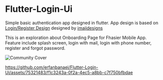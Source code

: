 # Flutter-Login-Ui

Simple basic authentication app designed in flutter. App design is based on [Login/Register Design](https://www.figma.com/community/file/1381562256764369656/onboarding-fhasier-mobile-app) designed by [imajidesigns](https://www.dribbble.com/imajidesigns)

This is an exploration about Onboarding Page for Fhasier Mobile App. Feature include splash screen, login with mail, login with phone number, register and forgot password.

![Community Cover](https://github.com/erfanbanaei/Flutter-Login-Ui/assets/75321483/44708ba0-2cea-446d-8776-3ef32b92a683)

https://github.com/erfanbanaei/Flutter-Login-Ui/assets/75321483/f1c3243a-0f2a-4ec5-a8bb-c7f750bfbdae

